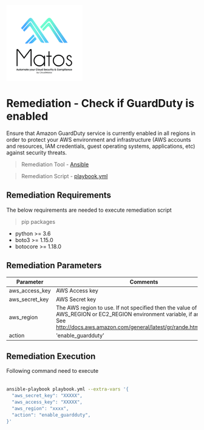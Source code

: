 [<img src="https://github.com/cloudmatos/matos/blob/master/images/matos-logo.png" width="200" height="200">](https://www.cloudmatos.com/)

# Remediation - Check if GuardDuty is enabled

Ensure that Amazon GuardDuty service is currently enabled in all regions in order to protect your AWS environment and infrastructure (AWS accounts and resources, IAM credentials, guest operating systems, applications, etc) against security threats.

> Remediation Tool   - [Ansible](https://www.ansible.com/)

> Remediation Script - [playbook.yml](playbook.yml)

## Remediation Requirements
The below requirements are needed to execute remediation script

> pip packages
- python >= 3.6
- boto3 >= 1.15.0
- botocore >= 1.18.0

## Remediation Parameters

| Parameter | Comments |
| ------ | ------ |
| aws_access_key | AWS Access key |
| aws_secret_key | AWS Secret key |
| aws_region | The AWS region to use. If not specified then the value of the AWS_REGION or EC2_REGION environment variable, if any, is used. See http://docs.aws.amazon.com/general/latest/gr/rande.html#ec2_region |
| action | 'enable_guardduty'|


## Remediation Execution
Following command need to execute
```sh

ansible-playbook playbook.yml --extra-vars '{
  "aws_secret_key": "XXXXX",
  "aws_access_key": "XXXXX",
  "aws_region": "xxxx",
  "action": "enable_guardduty",
}'
```
